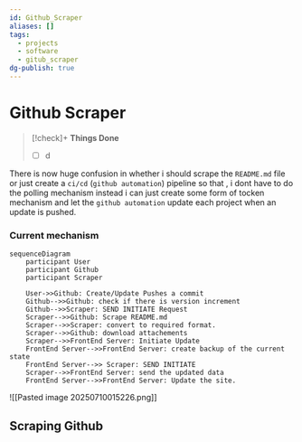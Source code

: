 ```yaml
---
id: Github_Scraper
aliases: []
tags:
  - projects
  - software
  - gitub_scraper
dg-publish: true
---
```

# Github Scraper

> [!check]+ **Things Done**
> - [ ] d

There is now huge confusion in whether i should scrape the `README.md` file or just create a `ci/cd` (`github automation`) pipeline so that , i dont have to do the polling mechanism instead i can just create some form of tocken mechanism and let the `github automation` update each project when an update is pushed.

### Current mechanism 

```mermaid
sequenceDiagram
	participant User
	participant Github
	participant Scraper

	User->>Github: Create/Update Pushes a commit 
	Github-->>Github: check if there is version increment
	Github-->>Scraper: SEND INITIATE Request 
	Scraper-->>Github: Scrape README.md
	Scraper-->>Scraper: convert to required format. 
	Scraper-->>Github: download attachements
	Scraper-->>FrontEnd Server: Initiate Update
	FrontEnd Server-->>FrontEnd Server: create backup of the current state
	FrontEnd Server-->> Scraper: SEND INITIATE 
	Scraper-->>FrontEnd Server: send the updated data
	FrontEnd Server-->>FrontEnd Server: Update the site. 

```

![[Pasted image 20250710015226.png]]

## Scraping Github 

